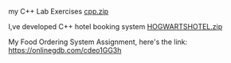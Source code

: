 
my C++ Lab Exercises
[cpp.zip](https://github.com/user-attachments/files/21208271/cpp.zip)

I,ve developed C++ hotel booking system 
[HOGWARTSHOTEL.zip](https://github.com/user-attachments/files/21208304/HOGWARTSHOTEL.zip)

My Food Ordering System Assignment, here's the link: 
https://onlinegdb.com/cdeo1GG3h
